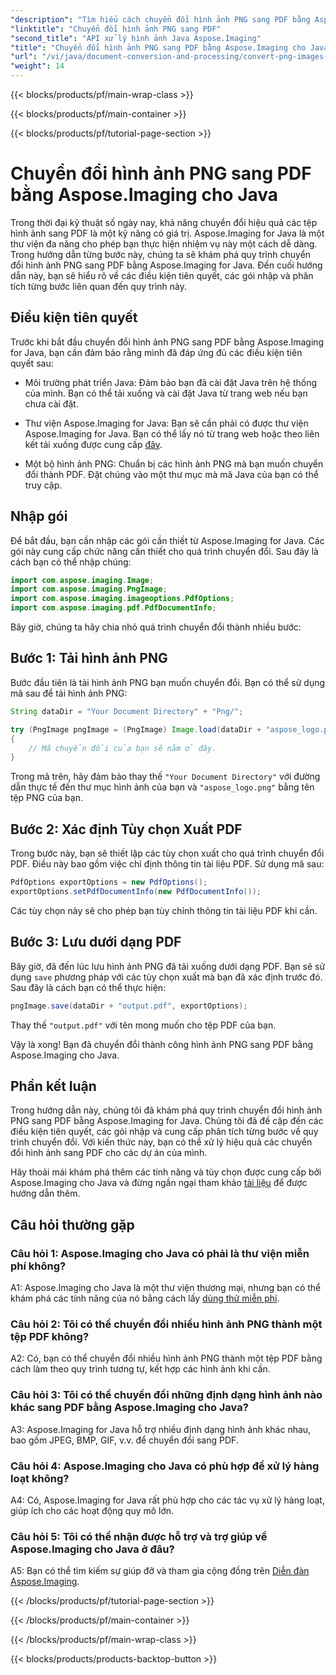 ```yaml
---
"description": "Tìm hiểu cách chuyển đổi hình ảnh PNG sang PDF bằng Aspose.Imaging cho Java. Hướng dẫn từng bước để chuyển đổi hình ảnh sang PDF hiệu quả."
"linktitle": "Chuyển đổi hình ảnh PNG sang PDF"
"second_title": "API xử lý hình ảnh Java Aspose.Imaging"
"title": "Chuyển đổi hình ảnh PNG sang PDF bằng Aspose.Imaging cho Java"
"url": "/vi/java/document-conversion-and-processing/convert-png-images-to-pdf/"
"weight": 14
---
```


{{< blocks/products/pf/main-wrap-class >}}

{{< blocks/products/pf/main-container >}}

{{< blocks/products/pf/tutorial-page-section >}}

# Chuyển đổi hình ảnh PNG sang PDF bằng Aspose.Imaging cho Java

Trong thời đại kỹ thuật số ngày nay, khả năng chuyển đổi hiệu quả các tệp hình ảnh sang PDF là một kỹ năng có giá trị. Aspose.Imaging for Java là một thư viện đa năng cho phép bạn thực hiện nhiệm vụ này một cách dễ dàng. Trong hướng dẫn từng bước này, chúng ta sẽ khám phá quy trình chuyển đổi hình ảnh PNG sang PDF bằng Aspose.Imaging for Java. Đến cuối hướng dẫn này, bạn sẽ hiểu rõ về các điều kiện tiên quyết, các gói nhập và phân tích từng bước liên quan đến quy trình này.

## Điều kiện tiên quyết

Trước khi bắt đầu chuyển đổi hình ảnh PNG sang PDF bằng Aspose.Imaging for Java, bạn cần đảm bảo rằng mình đã đáp ứng đủ các điều kiện tiên quyết sau:

- Môi trường phát triển Java: Đảm bảo bạn đã cài đặt Java trên hệ thống của mình. Bạn có thể tải xuống và cài đặt Java từ trang web nếu bạn chưa cài đặt.

- Thư viện Aspose.Imaging for Java: Bạn sẽ cần phải có được thư viện Aspose.Imaging for Java. Bạn có thể lấy nó từ trang web hoặc theo liên kết tải xuống được cung cấp [đây](https://releases.aspose.com/imaging/java/).

- Một bộ hình ảnh PNG: Chuẩn bị các hình ảnh PNG mà bạn muốn chuyển đổi thành PDF. Đặt chúng vào một thư mục mà mã Java của bạn có thể truy cập.

## Nhập gói

Để bắt đầu, bạn cần nhập các gói cần thiết từ Aspose.Imaging for Java. Các gói này cung cấp chức năng cần thiết cho quá trình chuyển đổi. Sau đây là cách bạn có thể nhập chúng:

```java
import com.aspose.imaging.Image;
import com.aspose.imaging.PngImage;
import com.aspose.imaging.imageoptions.PdfOptions;
import com.aspose.imaging.pdf.PdfDocumentInfo;
```

Bây giờ, chúng ta hãy chia nhỏ quá trình chuyển đổi thành nhiều bước:

## Bước 1: Tải hình ảnh PNG

Bước đầu tiên là tải hình ảnh PNG bạn muốn chuyển đổi. Bạn có thể sử dụng mã sau để tải hình ảnh PNG:

```java
String dataDir = "Your Document Directory" + "Png/";

try (PngImage pngImage = (PngImage) Image.load(dataDir + "aspose_logo.png"))
{
    // Mã chuyển đổi của bạn sẽ nằm ở đây.
}
```

Trong mã trên, hãy đảm bảo thay thế `"Your Document Directory"` với đường dẫn thực tế đến thư mục hình ảnh của bạn và `"aspose_logo.png"` bằng tên tệp PNG của bạn.

## Bước 2: Xác định Tùy chọn Xuất PDF

Trong bước này, bạn sẽ thiết lập các tùy chọn xuất cho quá trình chuyển đổi PDF. Điều này bao gồm việc chỉ định thông tin tài liệu PDF. Sử dụng mã sau:

```java
PdfOptions exportOptions = new PdfOptions();
exportOptions.setPdfDocumentInfo(new PdfDocumentInfo());
```

Các tùy chọn này sẽ cho phép bạn tùy chỉnh thông tin tài liệu PDF khi cần.

## Bước 3: Lưu dưới dạng PDF

Bây giờ, đã đến lúc lưu hình ảnh PNG đã tải xuống dưới dạng PDF. Bạn sẽ sử dụng `save` phương pháp với các tùy chọn xuất mà bạn đã xác định trước đó. Sau đây là cách bạn có thể thực hiện:

```java
pngImage.save(dataDir + "output.pdf", exportOptions);
```

Thay thế `"output.pdf"` với tên mong muốn cho tệp PDF của bạn.

Vậy là xong! Bạn đã chuyển đổi thành công hình ảnh PNG sang PDF bằng Aspose.Imaging cho Java.

## Phần kết luận

Trong hướng dẫn này, chúng tôi đã khám phá quy trình chuyển đổi hình ảnh PNG sang PDF bằng Aspose.Imaging for Java. Chúng tôi đã đề cập đến các điều kiện tiên quyết, các gói nhập và cung cấp phân tích từng bước về quy trình chuyển đổi. Với kiến thức này, bạn có thể xử lý hiệu quả các chuyển đổi hình ảnh sang PDF cho các dự án của mình.

Hãy thoải mái khám phá thêm các tính năng và tùy chọn được cung cấp bởi Aspose.Imaging cho Java và đừng ngần ngại tham khảo [tài liệu](https://reference.aspose.com/imaging/java/) để được hướng dẫn thêm.

## Câu hỏi thường gặp

### Câu hỏi 1: Aspose.Imaging cho Java có phải là thư viện miễn phí không?

A1: Aspose.Imaging cho Java là một thư viện thương mại, nhưng bạn có thể khám phá các tính năng của nó bằng cách lấy [dùng thử miễn phí](https://releases.aspose.com/).

### Câu hỏi 2: Tôi có thể chuyển đổi nhiều hình ảnh PNG thành một tệp PDF không?

A2: Có, bạn có thể chuyển đổi nhiều hình ảnh PNG thành một tệp PDF bằng cách làm theo quy trình tương tự, kết hợp các hình ảnh khi cần.

### Câu hỏi 3: Tôi có thể chuyển đổi những định dạng hình ảnh nào khác sang PDF bằng Aspose.Imaging cho Java?

A3: Aspose.Imaging for Java hỗ trợ nhiều định dạng hình ảnh khác nhau, bao gồm JPEG, BMP, GIF, v.v. để chuyển đổi sang PDF.

### Câu hỏi 4: Aspose.Imaging cho Java có phù hợp để xử lý hàng loạt không?

A4: Có, Aspose.Imaging for Java rất phù hợp cho các tác vụ xử lý hàng loạt, giúp ích cho các hoạt động quy mô lớn.

### Câu hỏi 5: Tôi có thể nhận được hỗ trợ và trợ giúp về Aspose.Imaging cho Java ở đâu?

A5: Bạn có thể tìm kiếm sự giúp đỡ và tham gia cộng đồng trên [Diễn đàn Aspose.Imaging](https://forum.aspose.com/).

{{< /blocks/products/pf/tutorial-page-section >}}

{{< /blocks/products/pf/main-container >}}

{{< /blocks/products/pf/main-wrap-class >}}

{{< blocks/products/products-backtop-button >}}